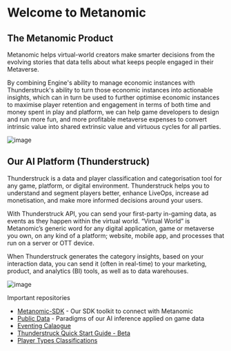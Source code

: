 # Welcome to Metanomic

## The Metanomic Product

Metanomic helps virtual-world creators make smarter decisions from the evolving stories that data tells about what keeps people engaged in their Metaverse.

By combining Engine's ability to manage economic instances with Thunderstruck's ability to turn those economic instances into actionable insights, which can in turn be used to further optimise economic instances to maximise player retention and engagement in terms of both time and money spent in play and platform, we can help game developers to design and run more fun, and more profitable metaverse expenses to convert intrinsic value into shared extrinsic value and virtuous cycles for all parties.

![image](https://user-images.githubusercontent.com/434149/196809805-cfded257-30d4-4a5e-9efc-caf87def1cbb.png)

## Our AI Platform (Thunderstruck)

Thunderstruck is a data and player classification and categorisation tool for any game, platform, or digital environment. Thunderstruck helps you to understand and segment players better, enhance LiveOps, increase ad monetisation, and make more informed decisions around your users.

With Thunderstruck API, you can send your first-party in-gaming data, as events as they happen within the virtual world. “Virtual World” is Metanomic’s generic word for any digital application, game or metaverse you own, on any kind of a platform; website, mobile app, and processes that run on a server or OTT device.

When Thunderstruck generates the category insights, based on your interaction data, you can send it (often in real-time) to your marketing, product, and analytics (BI) tools, as well as to data warehouses.

![image](https://user-images.githubusercontent.com/434149/196810573-7d5666e8-95e1-4b0a-806b-55b1cee545ed.png)

Important repositories

- [Metanomic-SDK](https://github.com/Metanomic/metanomic-sdk) - Our SDK toolkit to connect with Metanomic
- [Public Data](https://github.com/Metanomic/metanomic-paradigms) - Paradigms of our AI inference applied on game data
- [Eventing Calaogue](http://eventcatalog.metanomic.net/)
- [Thunderstruck Quick Start Guide - Beta](https://metanomic.notion.site/Thunderstruck-Quick-Start-Guide-Beta-356cc5016eff44278248474c96bd1fd1)
- [Player Types Classifications](https://metanomic.notion.site/Player-Types-Classifications-6006ba06e078492aa7cf71b993de50a9)
